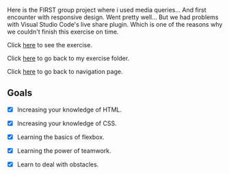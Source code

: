 Here is the FIRST group project where i used media queries... And first encounter with responsive design. Went pretty well... But we had problems with Visual Studio Code's live share plugin. Which is one of the reasons why we couldn't finish this exercise on time.

Click [here](https://scenoxmans.github.io/learning-markup/exercises/2.css/media-queries/) to see the exercise.

Click [here](https://github.com/scenoxmans/learning-markup/tree/master/exercises/2.css) to go back to my exercise folder.

Click [here](https://scenoxmans.github.io/learning-markup/) to go back to navigation page.

## Goals

- [x] Increasing your knowledge of HTML.
- [x] Increasing your knowledge of CSS.
- [x] Learning the basics of flexbox.
- [x] Learning the power of teamwork.
- [x] Learn to deal with obstacles.

 
